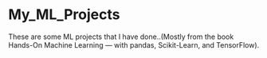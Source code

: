 # My_ML_Projects
These are some ML  projects that I have done..(Mostly from the book Hands-On Machine Learning — with pandas, Scikit-Learn, and TensorFlow).
